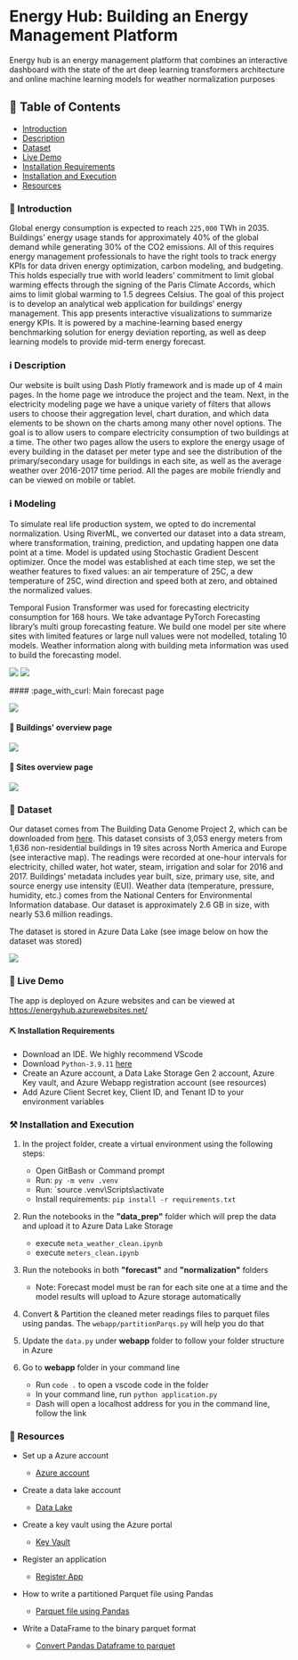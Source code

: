 # Energy Hub: Building an Energy Management Platform

Energy hub is an energy management platform that combines an interactive dashboard with the state of the art deep learning transformers architecture and online machine learning models for weather normalization purposes

## :bookmark_tabs: Table of Contents
- [Introduction](#Introduction)
- [Description](#Description)
- [Dataset](#Dataset)
- [Live Demo](#demo)
- [Installation Requirements](#requirements)
- [Installation and Execution](#Installation)
- [Resources](#resources)

### :loudspeaker: Introduction

Global energy consumption is expected to reach `225,000` TWh in 2035. Buildings’ energy usage stands for approximately 40% of the global demand while generating 30% of the CO2 emissions. All of this requires energy management professionals to have the right tools to track energy KPIs for data driven energy optimization, carbon modeling, and budgeting. This holds especially true with world leaders’ commitment to limit global warming effects through the signing of the Paris Climate Accords, which aims to limit global warming to 1.5 degrees Celsius. The goal of this project is to develop an analytical web application for buildings’ energy management. This app presents interactive visualizations to summarize energy KPIs. It is powered by a machine-learning based energy benchmarking solution for energy deviation reporting, as well as deep learning models to provide mid-term energy forecast. 

### :information_source: Description
 
Our website is built using Dash Plotly framework and is made up of 4 main pages. In the home page we introduce the project and the team. Next, in the electricity modeling page we have a unique variety of filters that allows users to choose their aggregation level, chart duration, and which data elements to be shown on the charts among many other novel options. The goal is to allow users to compare electricity consumption of two buildings at a time. The other two pages allow the users to explore the energy usage of every building in the dataset per meter type and see the distribution of the primary/secondary usage for buildings in each site, as well as the average weather over 2016-2017 time period. All the pages are mobile friendly and can be viewed on mobile or tablet.

### :information_source: Modeling

To simulate real life production system, we opted to do incremental normalization. Using RiverML, we converted our dataset into a data stream, where transformation, training, prediction, and updating happen one data point at a time. Model is updated using Stochastic Gradient Descent optimizer. Once the model was established at each time step, we set the weather features to fixed values: an air temperature of 25C, a dew temperature of 25C, wind direction and speed both at zero, and obtained the normalized values.    

Temporal Fusion Transformer was used for forecasting electricity consumption for 168 hours. We take advantage PyTorch Forecasting library’s multi group forecasting feature. We build one model per site where sites with limited features or large null values were not modelled, totaling 10 models. Weather information along with building meta information was used to build the forecasting model.

<p float="left">
  <img src="webapp/assets/images/tft.png">
  <img src="webapp/assets/images/onlinelearning.svg">
</p>
#### :page_with_curl: Main forecast page

<p float="left">
  <img src="webapp/assets/images/forecast_page.png">
</p>

#### :page_with_curl: Buildings' overview page

<p float="left">
  <img src="webapp/assets/images/building_page.png"> 
</p>

#### :page_with_curl: Sites overview page

<p float="left">
  <img src="webapp/assets/images/sites_overview.png">
</p>

### :file_folder: Dataset

Our dataset comes from The Building Data Genome Project 2, which can be downloaded from [here](https://github.com/buds-lab/building-data-genome-project-2). This dataset consists of 3,053 energy meters from 1,636 non-residential buildings in 19 sites across North America and Europe (see interactive map). The readings were recorded at one-hour intervals for electricity, chilled water, hot water, steam, irrigation and solar for 2016 and 2017. Buildings’ metadata includes year built, size, primary use, site, and source energy use intensity (EUI). Weather data (temperature, pressure, humidity, etc.) comes from the National Centers for Environmental Information database. Our dataset is approximately 2.6 GB in size, with nearly 53.6 million readings. 

The dataset is stored in Azure Data Lake (see image below on how the dataset was stored)

<p float="left">
  <img src="webapp/assets/images/azure.png">
</p>

### :movie_camera: Live Demo

The app is deployed on Azure websites and can be viewed at https://energyhub.azurewebsites.net/

#### :pick: Installation Requirements

* Download an IDE. We highly recommend VScode
* Download `Python-3.9.11` [here](https://www.python.org/ftp/python/3.9.11/python-3.9.11-amd64.exe)
* Create an Azure account, a Data Lake Storage Gen 2 account, Azure Key vault, and Azure Webapp registration account (see resources)
* Add Azure Client Secret key, Client ID, and Tenant ID to your environment variables

### :hammer_and_pick: Installation and Execution

1. In the project folder, create a virtual environment using the following steps:
	* Open GitBash or Command prompt
	* Run:  `py -m venv .venv`
	* Run: `source .venv\Scripts\activate
	* Install requirements:  `pip install -r requirements.txt`
	
2. Run the notebooks in the **"data_prep"** folder which will prep the data and upload it to Azure Data Lake Storage

	* execute `meta_weather_clean.ipynb`
	* execute `meters_clean.ipynb`
	
3. Run the notebooks in both **"forecast"** and **"normalization"** folders
	* Note: Forecast model must be ran for each site one at a time and the model results will upload to Azure storage automatically
	
4. Convert & Partition the cleaned meter readings files to parquet files using pandas. The `webapp/partitionParqs.py` will help you do that

6. Update the `data.py`  under **webapp** folder to follow your folder structure in Azure

8. Go to **webapp** folder in your command line

	* Run `code .` to open a vscode code in the folder
	* In your command line, run `python application.py`
	* Dash will open a localhost address for you in the command line, follow the link

### :open_file_folder: Resources

* Set up a Azure account
	* [Azure account](https://docs.microsoft.com/en-us/learn/modules/create-an-azure-account/)
	
* Create a data lake account
	* [Data Lake](https://docs.microsoft.com/en-us/azure/storage/blobs/create-data-lake-storage-account)

*  Create a key vault using the Azure portal
	* [Key Vault](https://docs.microsoft.com/en-us/azure/key-vault/general/quick-create-portal)
	
* Register an application
	* [Register App](https://docs.microsoft.com/en-us/azure/active-directory/develop/quickstart-register-app)

* How to write a partitioned Parquet file using Pandas
	* [Parquet file using Pandas](https://stackoverflow.com/questions/52934265/how-to-write-a-partitioned-parquet-file-using-pandas)

* Write a DataFrame to the binary parquet format
	* [Convert Pandas Dataframe to parquet](https://pandas.pydata.org/pandas-docs/version/1.1/reference/api/pandas.DataFrame.to_parquet.html)

